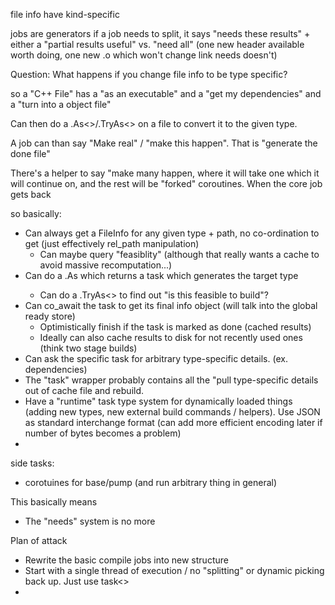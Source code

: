 file info have kind-specific

jobs are generators
if a job needs to split, it says "needs these results" + either a "partial results useful" vs. "need all" (one new header available worth doing, one new .o which won't change link needs doesn't)


Question: What happens if you change file info to be type specific?

so a "C++ File" 
has a "as an executable"
and a "get my dependencies"
and a "turn into a object file"

Can then do a .As<>/.TryAs<> on a file to convert it to the given type.

A job can than say "Make real" / "make this happen". That is "generate the done file"

There's a helper to say "make many happen, where it will take one which it will continue
on, and the rest will be "forked" coroutines. When the core job gets back 



so basically:
 - Can always get a FileInfo for any given type + path, no co-ordination to get (just effectively rel_path manipulation)
   - Can maybe query "feasiblity" (although that really wants a cache to avoid massive recomputation...)
 - Can do a .As<TTargetFileType> which returns a task which generates the target type
   - Can do a .TryAs<> to find out "is this feasible to build"?
 - Can co_await the task to get its final info object (will talk into the global ready store)
   - Optimistically finish if the task is marked as done (cached results)
   - Ideally can also cache results to disk for not recently used ones (think two stage builds)
 - Can ask the specific task for arbitrary type-specific details. (ex. dependencies)
 - The "task" wrapper probably contains all the "pull type-specific details out of cache file and rebuild.
 - Have a "runtime" task type system for dynamically loaded things (adding new types, new external build commands / helpers). Use JSON as standard interchange format (can add more efficient encoding later if number of bytes becomes a problem)
 -

side tasks:
 - corotuines for base/pump (and run arbitrary thing in general)


This basically means
 - The "needs" system is no more

Plan of attack
 - Rewrite the basic compile jobs into new structure
 - Start with a single thread of execution / no "splitting" or dynamic picking back up. Just use task<>
 - 
